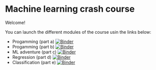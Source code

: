 # Machine learning crash course

Welcome!

You can launch the different modules of the course usin the links below:

- Progamming (part a) [![Binder](https://mybinder.org/badge_logo.svg)](https://mybinder.org/v2/gh/JosePedroMatos/ML-crash-course/HEAD?urlpath=%2Fdoc%2Ftree%2Fa_programming.ipynb)
- Progamming (part b) [![Binder](https://mybinder.org/badge_logo.svg)](https://mybinder.org/v2/gh/JosePedroMatos/ML-crash-course/HEAD?urlpath=%2Fdoc%2Ftree%2Fb_programming.ipynb)
- ML adventure (part c) [![Binder](https://mybinder.org/badge_logo.svg)](https://mybinder.org/v2/gh/JosePedroMatos/ML-crash-course/HEAD?urlpath=%2Fdoc%2Ftree%2Fc_ml_advanture.ipynb)
- Regression (part d) [![Binder](https://mybinder.org/badge_logo.svg)](https://mybinder.org/v2/gh/JosePedroMatos/ML-crash-course/HEAD?urlpath=%2Fdoc%2Ftree%2Fd_regression.ipynb)
- Classification (part e) [![Binder](https://mybinder.org/badge_logo.svg)](https://mybinder.org/v2/gh/JosePedroMatos/ML-crash-course/HEAD?urlpath=%2Fdoc%2Ftree%2Fe_classification.ipynb)